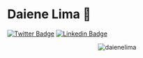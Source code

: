 # Daiene Lima  🚀

[![Twitter Badge](https://img.shields.io/badge/-@daieneliima-1ca0f1?style=flat-square&labelColor=1ca0f1&logo=twitter&logoColor=white&link=https://twitter.com/daieneliima)](https://twitter.com/daieneliima) 
[![Linkedin Badge](https://img.shields.io/badge/-daienelima-blue?style=flat-square&logo=Linkedin&logoColor=white&link=https://www.linkedin.com/in/daiene-lima/)](https://www.linkedin.com/in/daiene-lima/) 

<p align="center"> <img src="https://github-readme-stats.vercel.app/api?username=daienelima&show_icons=true" alt="daienelima" /> </p>
